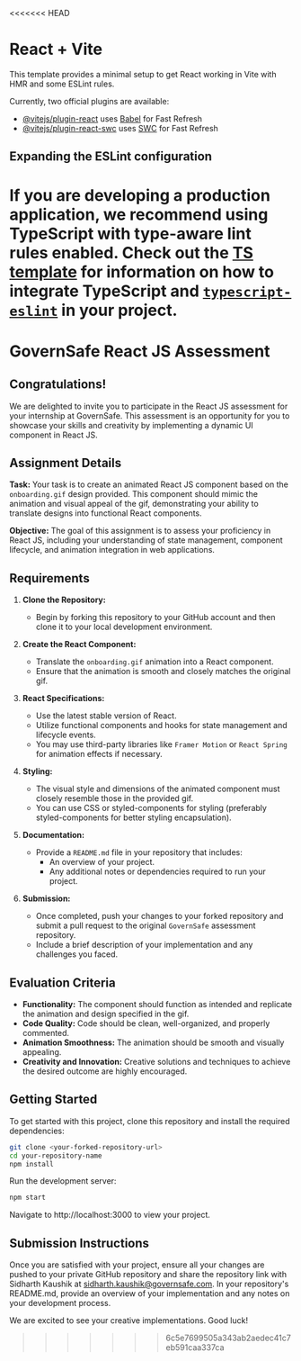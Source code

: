 <<<<<<< HEAD
# React + Vite

This template provides a minimal setup to get React working in Vite with HMR and some ESLint rules.

Currently, two official plugins are available:

- [@vitejs/plugin-react](https://github.com/vitejs/vite-plugin-react/blob/main/packages/plugin-react) uses [Babel](https://babeljs.io/) for Fast Refresh
- [@vitejs/plugin-react-swc](https://github.com/vitejs/vite-plugin-react/blob/main/packages/plugin-react-swc) uses [SWC](https://swc.rs/) for Fast Refresh

## Expanding the ESLint configuration

If you are developing a production application, we recommend using TypeScript with type-aware lint rules enabled. Check out the [TS template](https://github.com/vitejs/vite/tree/main/packages/create-vite/template-react-ts) for information on how to integrate TypeScript and [`typescript-eslint`](https://typescript-eslint.io) in your project.
=======
# GovernSafe React JS Assessment

## Congratulations!

We are delighted to invite you to participate in the React JS assessment for your internship at GovernSafe. This assessment is an opportunity for you to showcase your skills and creativity by implementing a dynamic UI component in React JS.

## Assignment Details

**Task:** Your task is to create an animated React JS component based on the `onboarding.gif` design provided. This component should mimic the animation and visual appeal of the gif, demonstrating your ability to translate designs into functional React components.

**Objective:** The goal of this assignment is to assess your proficiency in React JS, including your understanding of state management, component lifecycle, and animation integration in web applications.

## Requirements

1. **Clone the Repository:**

   - Begin by forking this repository to your GitHub account and then clone it to your local development environment.

2. **Create the React Component:**

   - Translate the `onboarding.gif` animation into a React component.
   - Ensure that the animation is smooth and closely matches the original gif.

3. **React Specifications:**

   - Use the latest stable version of React.
   - Utilize functional components and hooks for state management and lifecycle events.
   - You may use third-party libraries like `Framer Motion` or `React Spring` for animation effects if necessary.

4. **Styling:**

   - The visual style and dimensions of the animated component must closely resemble those in the provided gif.
   - You can use CSS or styled-components for styling (preferably styled-components for better styling encapsulation).

5. **Documentation:**

   - Provide a `README.md` file in your repository that includes:
     - An overview of your project.
     - Any additional notes or dependencies required to run your project.

6. **Submission:**
   - Once completed, push your changes to your forked repository and submit a pull request to the original `GovernSafe` assessment repository.
   - Include a brief description of your implementation and any challenges you faced.

## Evaluation Criteria

- **Functionality:** The component should function as intended and replicate the animation and design specified in the gif.
- **Code Quality:** Code should be clean, well-organized, and properly commented.
- **Animation Smoothness:** The animation should be smooth and visually appealing.
- **Creativity and Innovation:** Creative solutions and techniques to achieve the desired outcome are highly encouraged.

## Getting Started

To get started with this project, clone this repository and install the required dependencies:

```bash
git clone <your-forked-repository-url>
cd your-repository-name
npm install
```

Run the development server:

```bash
npm start
```

Navigate to http://localhost:3000 to view your project.

## Submission Instructions

Once you are satisfied with your project, ensure all your changes are pushed to your private GitHub repository and share the repository link with Sidharth Kaushik at sidharth.kaushik@governsafe.com. In your repository's README.md, provide an overview of your implementation and any notes on your development process.

We are excited to see your creative implementations. Good luck!
>>>>>>> 6c5e7699505a343ab2aedec41c7eb591caa337ca
